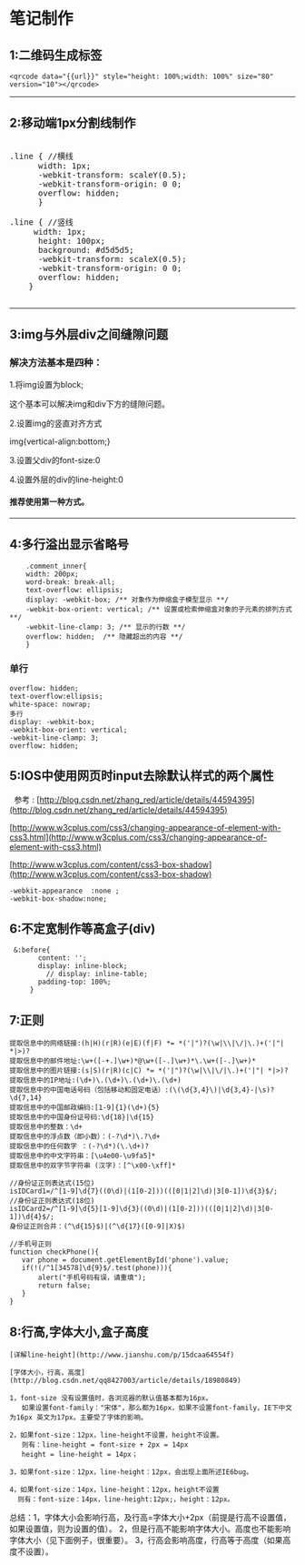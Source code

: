  # 笔记制作
 ## 1:二维码生成标签 
 ```
 <qrcode data="{{url}}" style="height: 100%;width: 100%" size="80" version="10"></qrcode> 
 ```
-----------------------------------------------------------------------------------------
 
 
## 2:移动端1px分割线制作 
 <pre> 
.line { //横线
      width: 1px;
      -webkit-transform: scaleY(0.5);
      -webkit-transform-origin: 0 0;
      overflow: hidden;
      }
      
.line { //竖线
     width: 1px;
      height: 100px;
      background: #d5d5d5;
      -webkit-transform: scaleX(0.5);
      -webkit-transform-origin: 0 0;
      overflow: hidden;
    }
 </pre> 
 --------------------------------------------------------------------------------------
## 3:img与外层div之间缝隙问题

### 解决方法基本是四种：

1.将img设置为block;

这个基本可以解决img和div下方的缝隙问题。

2.设置img的竖直对齐方式

img{vertical-align:bottom;} 

3.设置父div的font-size:0

4.设置外层的div的line-height:0

####  推荐使用第一种方式。
---------------------------------------------------------------------------------------
## 4:多行溢出显示省略号
```
    .comment_inner{
    width: 200px;
    word-break: break-all;
    text-overflow: ellipsis;
    display: -webkit-box; /** 对象作为伸缩盒子模型显示 **/
    -webkit-box-orient: vertical; /** 设置或检索伸缩盒对象的子元素的排列方式 **/
    -webkit-line-clamp: 3; /** 显示的行数 **/
    overflow: hidden;  /** 隐藏超出的内容 **/
    }   
```
### 单行
```
overflow: hidden;
text-overflow:ellipsis;
white-space: nowrap;
多行
display: -webkit-box;
-webkit-box-orient: vertical;
-webkit-line-clamp: 3;
overflow: hidden;
```
## 5:IOS中使用网页时input去除默认样式的两个属性
   参考 :
   [http://blog.csdn.net/zhang_red/article/details/44594395](http://blog.csdn.net/zhang_red/article/details/44594395)  
   
   [http://www.w3cplus.com/css3/changing-appearance-of-element-with-css3.html](http://www.w3cplus.com/css3/changing-appearance-of-element-with-css3.html)  
   
   [http://www.w3cplus.com/content/css3-box-shadow](http://www.w3cplus.com/content/css3-box-shadow)  
   
   
   ```
   -webkit-appearance  :none ;
   -webkit-box-shadow:none;
   ```
 ## 6:不定宽制作等高盒子(div)
   ```
    &:before{
          content: '';
          display: inline-block;
          // display: inline-table;
          padding-top: 100%;
        }
   ```
 ## 7:正则
 ```
 提取信息中的网络链接:(h|H)(r|R)(e|E)(f|F) *= *('|")?(\w|\\|\/|\.)+('|"| *|>)?
 提取信息中的邮件地址:\w+([-+.]\w+)*@\w+([-.]\w+)*\.\w+([-.]\w+)*
 提取信息中的图片链接:(s|S)(r|R)(c|C) *= *('|")?(\w|\\|\/|\.)+('|"| *|>)?
 提取信息中的IP地址:(\d+)\.(\d+)\.(\d+)\.(\d+)
 提取信息中的中国电话号码（包括移动和固定电话）:(\(\d{3,4}\)|\d{3,4}-|\s)?\d{7,14}
 提取信息中的中国邮政编码:[1-9]{1}(\d+){5}
 提取信息中的中国身份证号码:\d{18}|\d{15}
 提取信息中的整数：\d+
 提取信息中的浮点数（即小数）：(-?\d*)\.?\d+
 提取信息中的任何数字 ：(-?\d*)(\.\d+)?
 提取信息中的中文字符串：[\u4e00-\u9fa5]*
 提取信息中的双字节字符串 (汉字)：[^\x00-\xff]*
 
 //身份证正则表达式(15位)
 isIDCard1=/^[1-9]\d{7}((0\d)|(1[0-2]))(([0|1|2]\d)|3[0-1])\d{3}$/;
 //身份证正则表达式(18位)
 isIDCard2=/^[1-9]\d{5}[1-9]\d{3}((0\d)|(1[0-2]))(([0|1|2]\d)|3[0-1])\d{4}$/;
 身份证正则合并：(^\d{15}$)|(^\d{17}([0-9]|X)$)
 
 //手机号正则
 function checkPhone(){ 
    var phone = document.getElementById('phone').value;
    if(!(/^1[34578]\d{9}$/.test(phone))){ 
        alert("手机号码有误，请重填");  
        return false; 
    } 
 }
```
 ## 8:行高,字体大小,盒子高度
    [详解line-height](http://www.jianshu.com/p/15dcaa64554f)
    
    [字体大小，行高，高度](http://blog.csdn.net/qq8427003/article/details/18980849)
    
    1，font-size 没有设置值时，各浏览器的默认值基本都为16px。
       如果设置font-family："宋体"，那么都为16px，如果不设置font-family，IE下中文为16px 英文为17px。主要受了字体的影响。

    2，如果font-size：12px，line-height不设置，height不设置。
       则有：line-height = font-size + 2px = 14px
       height = line-height = 14px；

    3，如果font-size：12px，line-height：12px，会出现上面所述IE6bug。

    4，如果font-size：14px，line-height：12px，height不设置
      则有：font-size：14px，line-height:12px;，height：12px。

  总结：1，字体大小会影响行高，及行高=字体大小+2px（前提是行高不设置值，如果设置值，则为设置的值）。
    2，但是行高不能影响字体大小。高度也不能影响字体大小（见下面例子，很重要）。
    3，行高会影响高度，行高等于高度（如果高度不设置）。
